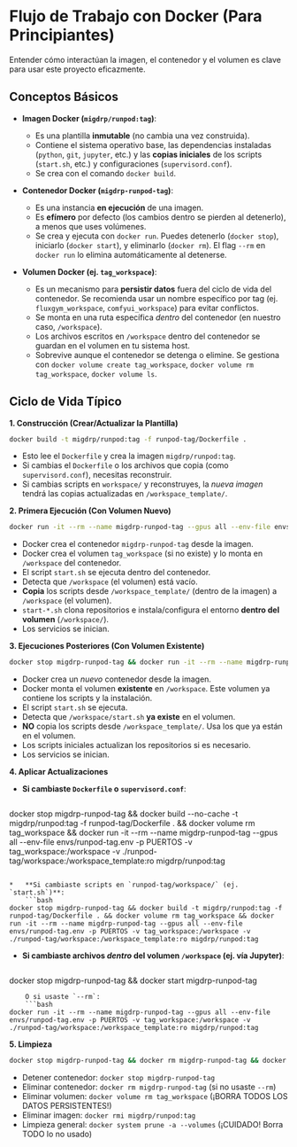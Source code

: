 # Flujo de Trabajo con Docker (Para Principiantes)

Entender cómo interactúan la imagen, el contenedor y el volumen es clave para usar este proyecto eficazmente.

## Conceptos Básicos

*   **Imagen Docker (`migdrp/runpod:tag`)**:
    *   Es una plantilla **inmutable** (no cambia una vez construida).
    *   Contiene el sistema operativo base, las dependencias instaladas (`python`, `git`, `jupyter`, etc.) y las **copias iniciales** de los scripts (`start.sh`, etc.) y configuraciones (`supervisord.conf`).
    *   Se crea con el comando `docker build`.

*   **Contenedor Docker (`migdrp-runpod-tag`)**:
    *   Es una instancia **en ejecución** de una imagen.
    *   Es **efímero** por defecto (los cambios dentro se pierden al detenerlo), a menos que uses volúmenes.
    *   Se crea y ejecuta con `docker run`. Puedes detenerlo (`docker stop`), iniciarlo (`docker start`), y eliminarlo (`docker rm`). El flag `--rm` en `docker run` lo elimina automáticamente al detenerse.

*   **Volumen Docker (ej. `tag_workspace`)**:
    *   Es un mecanismo para **persistir datos** fuera del ciclo de vida del contenedor. Se recomienda usar un nombre específico por tag (ej. `fluxgym_workspace`, `comfyui_workspace`) para evitar conflictos.
    *   Se monta en una ruta específica *dentro* del contenedor (en nuestro caso, `/workspace`).
    *   Los archivos escritos en `/workspace` dentro del contenedor se guardan en el volumen en tu sistema host.
    *   Sobrevive aunque el contenedor se detenga o elimine. Se gestiona con `docker volume create tag_workspace`, `docker volume rm tag_workspace`, `docker volume ls`.

## Ciclo de Vida Típico

**1. Construcción (Crear/Actualizar la Plantilla)**

```bash
docker build -t migdrp/runpod:tag -f runpod-tag/Dockerfile .
```
*   Esto lee el `Dockerfile` y crea la imagen `migdrp/runpod:tag`.
*   Si cambias el `Dockerfile` o los archivos que copia (como `supervisord.conf`), necesitas reconstruir.
*   Si cambias scripts en `workspace/` y reconstruyes, la *nueva imagen* tendrá las copias actualizadas en `/workspace_template/`.

**2. Primera Ejecución (Con Volumen Nuevo)**

```bash
docker run -it --rm --name migdrp-runpod-tag --gpus all --env-file envs/runpod-tag.env -p PUERTOS -v tag_workspace:/workspace -v ./runpod-tag/workspace:/workspace_template:ro migdrp/runpod:tag
```
*   Docker crea el contenedor `migdrp-runpod-tag` desde la imagen.
*   Docker crea el volumen `tag_workspace` (si no existe) y lo monta en `/workspace` del contenedor.
*   El script `start.sh` se ejecuta dentro del contenedor.
*   Detecta que `/workspace` (el volumen) está vacío.
*   **Copia** los scripts desde `/workspace_template/` (dentro de la imagen) a `/workspace` (el volumen).
*   `start-*.sh` clona repositorios e instala/configura el entorno **dentro del volumen** (`/workspace/`).
*   Los servicios se inician.

**3. Ejecuciones Posteriores (Con Volumen Existente)**

```bash
docker stop migdrp-runpod-tag && docker run -it --rm --name migdrp-runpod-tag --gpus all --env-file envs/runpod-tag.env -p PUERTOS -v tag_workspace:/workspace -v ./runpod-tag/workspace:/workspace_template:ro migdrp/runpod:tag
```
*   Docker crea un *nuevo* contenedor desde la imagen.
*   Docker monta el volumen **existente** en `/workspace`. Este volumen ya contiene los scripts y la instalación.
*   El script `start.sh` se ejecuta.
*   Detecta que `/workspace/start.sh` **ya existe** en el volumen.
*   **NO** copia los scripts desde `/workspace_template/`. Usa los que ya están en el volumen.
*   Los scripts iniciales actualizan los repositorios si es necesario.
*   Los servicios se inician.

**4. Aplicar Actualizaciones**

*   **Si cambiaste `Dockerfile` o `supervisord.conf`**:
    ```bash
docker stop migdrp-runpod-tag && docker build --no-cache -t migdrp/runpod:tag -f runpod-tag/Dockerfile . && docker volume rm tag_workspace && docker run -it --rm --name migdrp-runpod-tag --gpus all --env-file envs/runpod-tag.env -p PUERTOS -v tag_workspace:/workspace -v ./runpod-tag/workspace:/workspace_template:ro migdrp/runpod:tag
```

*   **Si cambiaste scripts en `runpod-tag/workspace/` (ej. `start.sh`)**:
    ```bash
docker stop migdrp-runpod-tag && docker build -t migdrp/runpod:tag -f runpod-tag/Dockerfile . && docker volume rm tag_workspace && docker run -it --rm --name migdrp-runpod-tag --gpus all --env-file envs/runpod-tag.env -p PUERTOS -v tag_workspace:/workspace -v ./runpod-tag/workspace:/workspace_template:ro migdrp/runpod:tag
```

*   **Si cambiaste archivos *dentro* del volumen `/workspace` (ej. vía Jupyter)**:
    ```bash
docker stop migdrp-runpod-tag && docker start migdrp-runpod-tag
```
    O si usaste `--rm`:
    ```bash
docker run -it --rm --name migdrp-runpod-tag --gpus all --env-file envs/runpod-tag.env -p PUERTOS -v tag_workspace:/workspace -v ./runpod-tag/workspace:/workspace_template:ro migdrp/runpod:tag
```

**5. Limpieza**

```bash
docker stop migdrp-runpod-tag && docker rm migdrp-runpod-tag && docker volume rm tag_workspace && docker rmi migdrp/runpod:tag
```

* Detener contenedor: `docker stop migdrp-runpod-tag`
* Eliminar contenedor: `docker rm migdrp-runpod-tag` (si no usaste `--rm`)
* Eliminar volumen: `docker volume rm tag_workspace` (¡BORRA TODOS LOS DATOS PERSISTENTES!)
* Eliminar imagen: `docker rmi migdrp/runpod:tag`
* Limpieza general: `docker system prune -a --volumes` (¡CUIDADO! Borra TODO lo no usado)